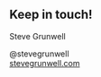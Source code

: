 ##  Keep in touch!

<!-- .element: class="center" -->Steve Grunwell<br>
@stevegrunwell<br>
[stevegrunwell.com](https://stevegrunwell.com)
